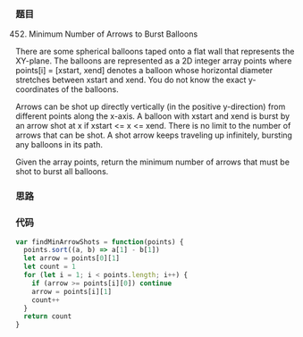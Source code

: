 ### 题目
452. Minimum Number of Arrows to Burst Balloons

There are some spherical balloons taped onto a flat wall that represents the XY-plane. The balloons are represented as a 2D integer array points where points[i] = [xstart, xend] denotes a balloon whose horizontal diameter stretches between xstart and xend. You do not know the exact y-coordinates of the balloons.

Arrows can be shot up directly vertically (in the positive y-direction) from different points along the x-axis. A balloon with xstart and xend is burst by an arrow shot at x if xstart <= x <= xend. There is no limit to the number of arrows that can be shot. A shot arrow keeps traveling up infinitely, bursting any balloons in its path.

Given the array points, return the minimum number of arrows that must be shot to burst all balloons.

### 思路

### 代码
```javascript
var findMinArrowShots = function(points) {
  points.sort((a, b) => a[1] - b[1])
  let arrow = points[0][1]
  let count = 1
  for (let i = 1; i < points.length; i++) {
    if (arrow >= points[i][0]) continue
    arrow = points[i][1]
    count++
  }
  return count
}
```
